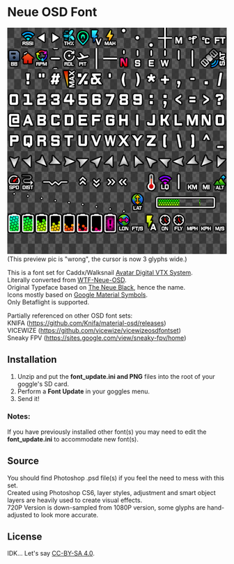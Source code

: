 # Neue OSD Font

![Preview](img/Preview_V011.png)  
(This preview pic is "wrong", the cursor is now 3 glyphs wide.)

This is a font set for Caddx/Walksnail [Avatar Digital VTX System](https://caddxfpv.com/collections/walksnail-avatar-system).  
Literally converted from [WTF-Neue-OSD](https://github.com/Kw0ngk4n/WTF-Neue-OSD).  
Original Typeface based on [The Neue Black](https://www.theleagueofmoveabletype.com/the-neue-black), hence the name.  
Icons mostly based on [Google Material Symbols](https://fonts.google.com/icons).  
Only Betaflight is supported.  

Partially referenced on other OSD font sets:  
KNIFA (https://github.com/Knifa/material-osd/releases)  
VICEWIZE (https://github.com/vicewize/vicewizeosdfontset)  
Sneaky FPV (https://sites.google.com/view/sneaky-fpv/home)


## Installation
1. Unzip and put the **font_update.ini and PNG** files into the root of your goggle's SD card.  
2. Perform a **Font Update** in your goggles menu.  
3. Send it!  

### Notes:
If you have previously installed other font(s) you may need to edit the **font_update.ini** to accommodate new font(s).  

## Source  
You should find Photoshop .psd file(s) if you feel the need to mess with this set.  
Created using Photoshop CS6, layer styles, adjustment and smart object layers are heavily used to create visual effects.  
720P Version is down-sampled from 1080P version, some glyphs are hand-adjusted to look more accurate.  

## License  
IDK... Let's say [CC-BY-SA 4.0](https://creativecommons.org/licenses/by-sa/4.0/).
